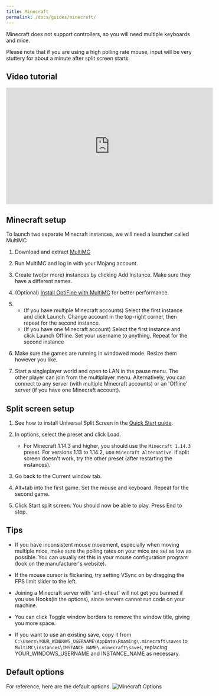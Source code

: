 ```yaml
---
title: Minecraft
permalink: /docs/guides/minecraft/
---
```


Minecraft does not support controllers, so you will need multiple keyboards and mice.

Please note that if you are using a high polling rate mouse, input will be very stuttery for about a minute after split screen starts. 

## Video tutorial
<div class="embed-container">
  <iframe 
          width="560" 
          height="315" 
          src="https://www.youtube.com/embed/nOvlsMehzjk" 
          frameborder="0" 
          allow="accelerometer; 
                 autoplay; 
                 encrypted-media; 
                 gyroscope; 
                 picture-in-picture" 
          allowfullscreen="allowfullscreen">
  </iframe>
</div>

## Minecraft setup
To launch two separate Minecraft instances, we will need a launcher called MultiMC
1. Download and extract [MultiMC](https://multimc.org/#Download)

1. Run MultiMC and log in with your Mojang account.

1. Create two(or more) instances by clicking Add Instance. Make sure they have a different names.

1. (Optional) [Install OptiFine with MultiMC](https://github.com/MultiMC/MultiMC5/wiki/MultiMC-and-OptiFine) for better performance.

1. * (If you have multiple Minecraft accounts) Select the first instance and click Launch. Change account in the top-right corner, then repeat for the second instance.
   * (If you have one Minecraft account) Select the first instance and click Launch Offline. Set your username to anything. Repeat for the second instance

1. Make sure the games are running in windowed mode. Resize them however you like.

1. Start a singleplayer world and open to LAN in the pause menu. The other player can join from the multiplayer menu. Alternatively, you can connect to any server (with multiple Minecraft accounts) or an 'Offline' server (if you have one Minecraft account).


## Split screen setup
1. See how to install Universal Split Screen in the [Quick Start guide](https://universalsplitscreen.github.io/docs/quickstart/).

1. In options, select the preset and click Load.
    * For Minecraft 1.14.3 and higher, you should use the `Minecraft 1.14.3` preset. For versions 1.13 to 1.14.2, use `Minecraft Alternative`. If split screen doesn't work, try the other preset (after restarting the instances).

1. Go back to the Current window tab.

1. Alt+tab into the first game. Set the mouse and keyboard. Repeat for the second game.

1. Click Start split screen. You should now be able to play. Press End to stop.


## Tips
 * If you have inconsistent mouse movement, especially when moving multiple mice, make sure the polling rates on your mice are set as low as possible. You can usually set this in your mouse configuration program (look on the manufacturer's website).
 
 * If the mouse cursor is flickering, try setting VSync on by dragging the FPS limit slider to the left.
 
 * Joining a Minecraft server with 'anti-cheat' will not get you banned if you use Hooks(in the options), since servers cannot run code on your machine.
 
 * You can click Toggle window borders to remove the window title, giving you more space.
 
 * If you want to use an existing save, copy it from `C:\Users\YOUR_WINDOWS_USERNAME\AppData\Roaming\.minecraft\saves` to `MultiMC\instances\INSTANCE_NAME\.minecraft\saves`, replacing YOUR_WINDOWS_USERNAME and INSTANCE_NAME as necessary.


## Default options
For reference, here are the default options.
![Minecraft Options](https://raw.githubusercontent.com/UniversalSplitScreen/UniversalSplitScreen.github.io/master/img/minecraft_options.png)
